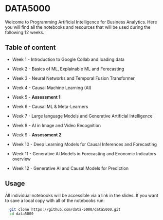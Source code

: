 
# DATA5000

Welcome to Programming Artificial Intelligence for Business Analytics. Here you will find all the notebooks and resources that will be used during the following 12 weeks.


## Table of content

- Week 1 - Introduction to Google Collab and loading data

- Week 2 - Basics of ML, Explainable ML and Forecasting

- Week 3 - Neural Networks and Temporal Fusion Transformer

- Week 4 - Causal Machine Learning (AI)

- Week 5 - __Assessment 1__

- Week 6 - Causal ML & Meta-Learners

- Week 7 - Large language Models and Generative Artificial Intelligence

- Week 8 - AI in Image and Video Recognition

- Week 9 -  __Assessment 2__

- Week 10 - Deep Learning Models for Causal Inferences and Forecasting

- Week 11 - Generative AI Models in Forecasting and Economic Indicators overview

- Week 12 - Generative AI and Causal Models for Prediction



## Usage

All individual notebooks will be accessible via a link in the slides. If you want to save a local copy with all of the notebooks run:

```bash
  git clone https://github.com/data-5000/data5000.git
  cd data5000
```
    

